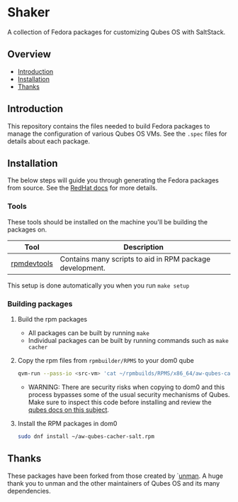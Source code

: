 # Shaker

A collection of Fedora packages for customizing Qubes OS with SaltStack.

## Overview

- [Introduction](#introduction)
- [Installation](#installation)
- [Thanks](#thanks)

## Introduction

This repository contains the files needed to build Fedora packages to manage the configuration of various Qubes OS VMs. See the `.spec` files for details about each package.

## Installation

The below steps will guide you through generating the Fedora packages from source. See the [RedHat docs](https://www.redhat.com/sysadmin/create-rpm-package) for more details.

### Tools

These tools should be installed on the machine you'll be building the packages on.

| Tool                                                      | Description                                              |
|-----------------------------------------------------------|----------------------------------------------------------|
| [rpmdevtools](https://fedoraproject.org/wiki/Rpmdevtools) | Contains many scripts to aid in RPM package development. |

This setup is done automatically you when you run `make setup`

### Building packages

1. Build the rpm packages
    - All packages can be built by running `make`
    - Individual packages can be built by running commands such as `make cacher`

1. Copy the rpm files from `rpmbuilder/RPMS` to your dom0 qube
    ```bash
    qvm-run --pass-io <src-vm> 'cat ~/rpmbuilds/RPMS/x86_64/aw-qubes-cacher-salt-1.5-1.fc34.x86_64.rpm' > aw-qubes-cacher-salt.rpm
    ```
    - WARNING: There are security risks when copying to dom0 and this process bypasses some of the usual security mechanisms of Qubes. Make sure to inspect this code before installing and review the [qubes docs on this subject](https://www.qubes-os.org/doc/how-to-copy-from-dom0/#copying-to-dom0).

1. Install the RPM packages in dom0
    ```bash
    sudo dnf install ~/aw-qubes-cacher-salt.rpm
    ```

## Thanks

These packages have been forked from those created by `[unman](https://github.com/unman/shaker).
A huge thank you to unman and the other maintainers of Qubes OS and its many dependencies.